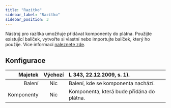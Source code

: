 ```yaml
---
title: "Razítko"
sidebar_label: "Razítko"
sidebar_position: 3
---
```


Nástroj pro razítka umožňuje přidávat komponenty do plátna. Použijte existující balíček, vytvořte si vlastní nebo importujte balíček, který ho použije. Více informací [naleznete zde](../pack).

## Konfigurace

|    Majetek | Výchozí | L 343, 22.12.2009, s. 1).                 |
| ----------:|:-------:|:----------------------------------------- |
|     Balení |   Nic   | Balení, kde se komponenta nachází.        |
| Komponenty |   Nic   | Komponenta, která bude přidána do plátna. |
